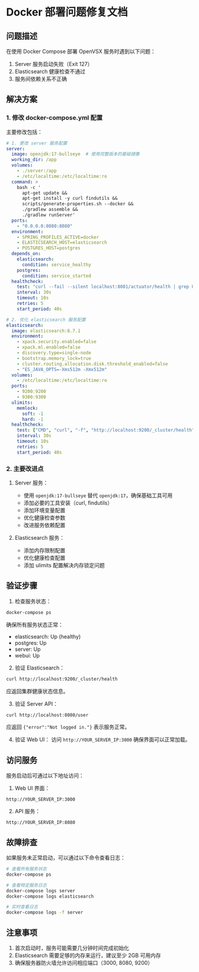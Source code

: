 # Docker 部署问题修复文档

## 问题描述

在使用 Docker Compose 部署 OpenVSX 服务时遇到以下问题：
1. Server 服务启动失败（Exit 127）
2. Elasticsearch 健康检查不通过
3. 服务间依赖关系不正确

## 解决方案

### 1. 修改 docker-compose.yml 配置

主要修改包括：

```yaml
# 1. 更改 server 服务配置
server:
  image: openjdk:17-bullseye  # 使用完整版本的基础镜像
  working_dir: /app
  volumes:
    - ./server:/app
    - /etc/localtime:/etc/localtime:ro
  command: >
    bash -c '
      apt-get update && 
      apt-get install -y curl findutils &&
      scripts/generate-properties.sh --docker && 
      ./gradlew assemble && 
      ./gradlew runServer'
  ports:
    - "0.0.0.0:8080:8080"
  environment:
    - SPRING_PROFILES_ACTIVE=docker
    - ELASTICSEARCH_HOST=elasticsearch
    - POSTGRES_HOST=postgres
  depends_on:
    elasticsearch:
      condition: service_healthy
    postgres:
      condition: service_started
  healthcheck:
    test: "curl --fail --silent localhost:8081/actuator/health | grep UP || exit 1"
    interval: 30s
    timeout: 10s
    retries: 5
    start_period: 40s

# 2. 优化 elasticsearch 服务配置
elasticsearch:
  image: elasticsearch:8.7.1
  environment:
    - xpack.security.enabled=false
    - xpack.ml.enabled=false
    - discovery.type=single-node
    - bootstrap.memory_lock=true
    - cluster.routing.allocation.disk.threshold_enabled=false
    - "ES_JAVA_OPTS=-Xms512m -Xmx512m"
  volumes:
    - /etc/localtime:/etc/localtime:ro
  ports:
    - 9200:9200
    - 9300:9300
  ulimits:
    memlock:
      soft: -1
      hard: -1
  healthcheck:
    test: ["CMD", "curl", "-f", "http://localhost:9200/_cluster/health"]
    interval: 30s
    timeout: 10s
    retries: 5
    start_period: 40s
```

### 2. 主要改进点

1. Server 服务：
   - 使用 `openjdk:17-bullseye` 替代 `openjdk:17`，确保基础工具可用
   - 添加必要的工具安装（curl, findutils）
   - 添加环境变量配置
   - 优化健康检查参数
   - 改进服务依赖配置

2. Elasticsearch 服务：
   - 添加内存限制配置
   - 优化健康检查配置
   - 添加 ulimits 配置解决内存锁定问题

## 验证步骤

1. 检查服务状态：
```bash
docker-compose ps
```
确保所有服务状态正常：
- elasticsearch: Up (healthy)
- postgres: Up
- server: Up
- webui: Up

2. 验证 Elasticsearch：
```bash
curl http://localhost:9200/_cluster/health
```
应返回集群健康状态信息。

3. 验证 Server API：
```bash
curl http://localhost:8080/user
```
应返回 `{"error":"Not logged in."}` 表示服务正常。

4. 验证 Web UI：
访问 `http://YOUR_SERVER_IP:3000` 确保界面可以正常加载。

## 访问服务

服务启动后可通过以下地址访问：

1. Web UI 界面：
```
http://YOUR_SERVER_IP:3000
```

2. API 服务：
```
http://YOUR_SERVER_IP:8080
```

## 故障排查

如果服务未正常启动，可以通过以下命令查看日志：

```bash
# 查看所有服务状态
docker-compose ps

# 查看特定服务日志
docker-compose logs server
docker-compose logs elasticsearch

# 实时查看日志
docker-compose logs -f server
```

## 注意事项

1. 首次启动时，服务可能需要几分钟时间完成初始化
2. Elasticsearch 需要足够的内存来运行，建议至少 2GB 可用内存
3. 确保服务器防火墙允许访问相应端口（3000, 8080, 9200） 